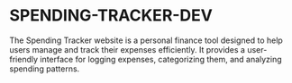 # SPENDING-TRACKER-DEV

The Spending Tracker website is a personal finance tool designed to help users manage and track their expenses efficiently. It provides a user-friendly interface for logging expenses, categorizing them, and analyzing spending patterns.
